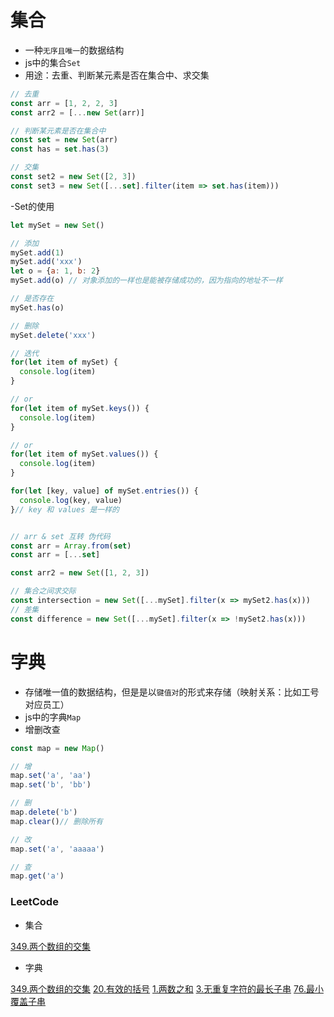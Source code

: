 # 集合

- 一种`无序且唯一`的数据结构
- js中的集合`Set`
- 用途：去重、判断某元素是否在集合中、求交集

``` javascript
// 去重
const arr = [1, 2, 2, 3]
const arr2 = [...new Set(arr)]

// 判断某元素是否在集合中
const set = new Set(arr)
const has = set.has(3)

// 交集
const set2 = new Set([2, 3])
const set3 = new Set([...set].filter(item => set.has(item)))
```

-Set的使用

``` javascript
let mySet = new Set()

// 添加
mySet.add(1)
mySet.add('xxx')
let o = {a: 1, b: 2}
mySet.add(o) // 对象添加的一样也是能被存储成功的，因为指向的地址不一样

// 是否存在
mySet.has(o)

// 删除
mySet.delete('xxx')

// 迭代
for(let item of mySet) {
  console.log(item)
}

// or
for(let item of mySet.keys()) {
  console.log(item)
}

// or
for(let item of mySet.values()) {
  console.log(item)
}

for(let [key, value] of mySet.entries()) {
  console.log(key, value)
}// key 和 values 是一样的


// arr & set 互转 伪代码
const arr = Array.from(set)
const arr = [...set]

const arr2 = new Set([1, 2, 3])

// 集合之间求交际
const intersection = new Set([...mySet].filter(x => mySet2.has(x)))
// 差集
const difference = new Set([...mySet].filter(x => !mySet2.has(x)))
```

# 字典

- 存储唯一值的数据结构，但是是以`键值对`的形式来存储（映射关系：比如工号对应员工）
- js中的字典`Map`
- 增删改查

``` javascript
const map = new Map()

// 增
map.set('a', 'aa')
map.set('b', 'bb')

// 删
map.delete('b')
map.clear()// 删除所有

// 改
map.set('a', 'aaaaa')

// 查
map.get('a')
```

### LeetCode

- 集合

[349.两个数组的交集](https://leetcode-cn.com/problems/intersection-of-two-arrays)

- 字典

[349.两个数组的交集](https://leetcode-cn.com/problems/intersection-of-two-arrays)
[20.有效的括号](https://leetcode-cn.com/problems/valid-parentheses)
[1.两数之和](https://leetcode-cn.com/problems/two-sum)
[3.无重复字符的最长子串](https://leetcode-cn.com/problems/longest-substring-without-repeating-characters)
[76.最小覆盖子串](https://leetcode-cn.com/problems/minimum-window-substring)
